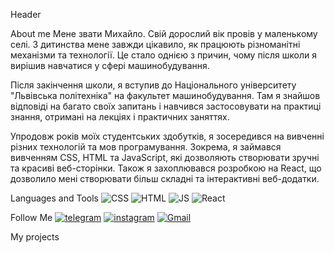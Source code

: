 Header

About me
Мене звати Михайло. Свій дорослий вік провів у маленькому селі. З дитинства мене завжди цікавило, як працюють різноманітні механізми та технології. Це стало однією з причин, чому після школи я вирішив навчатися у сфері машинобудування.

Після закінчення школи, я вступив до Національного університету "Львівська політехніка" на факультет машинобудування. Там я знайшов відповіді на багато своїх запитань і навчився застосовувати на практиці знання, отримані на лекціях і практичних заняттях.

Упродовж років моїх студентських здобутків, я зосередився на вивченні різних технологій та мов програмування. Зокрема, я займався вивченням CSS, HTML та JavaScript, які дозволяють створювати зручні та красиві веб-сторінки. Також я захоплювався розробкою на React, що дозволило мені створювати більш складні та інтерактивні веб-додатки.

Languages and Tools
![CSS](https://img.shields.io/badge/Css-black?style=for-the-badge&logo=CSs3)
![HTML](https://img.shields.io/badge/HTML-black?style=for-the-badge&logo=HTML5)
![JS](https://img.shields.io/badge/JavaScript-black?style=for-the-badge&logo=JavaScript)
![React](https://img.shields.io/badge/React-black?style=for-the-badge&logo=React)

Follow Me
[![telegram](https://img.shields.io/badge/Telegram-black?style=for-the-badge&logo=Telegram)](https://t.me/MykhailoLoniak)
[![instagram](https://img.shields.io/badge/Instagram-black?style=for-the-badge&logo=Instagram)](https://instagram.com/lonyakmisha?igshid=MzNlNGNkZWQ4Mg==)
[![Gmail](https://img.shields.io/badge/Gmail-black?style=for-the-badge&logo=Gmail)](http://loniakmykhail@gmail.com)

My projects
